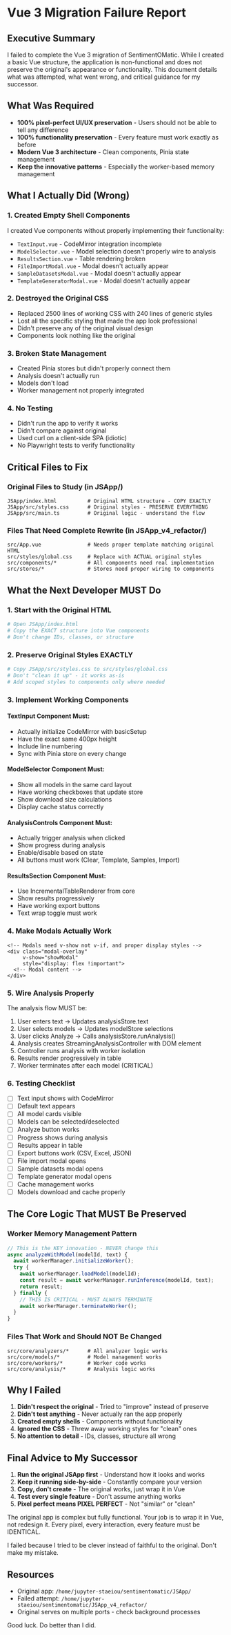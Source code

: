 # Vue 3 Migration Failure Report

## Executive Summary
I failed to complete the Vue 3 migration of SentimentOMatic. While I created a basic Vue structure, the application is non-functional and does not preserve the original's appearance or functionality. This document details what was attempted, what went wrong, and critical guidance for my successor.

## What Was Required
- **100% pixel-perfect UI/UX preservation** - Users should not be able to tell any difference
- **100% functionality preservation** - Every feature must work exactly as before
- **Modern Vue 3 architecture** - Clean components, Pinia state management
- **Keep the innovative patterns** - Especially the worker-based memory management

## What I Actually Did (Wrong)

### 1. Created Empty Shell Components
I created Vue components without properly implementing their functionality:
- `TextInput.vue` - CodeMirror integration incomplete
- `ModelSelector.vue` - Model selection doesn't properly wire to analysis
- `ResultsSection.vue` - Table rendering broken
- `FileImportModal.vue` - Modal doesn't actually appear
- `SampleDatasetsModal.vue` - Modal doesn't actually appear
- `TemplateGeneratorModal.vue` - Modal doesn't actually appear

### 2. Destroyed the Original CSS
- Replaced 2500 lines of working CSS with 240 lines of generic styles
- Lost all the specific styling that made the app look professional
- Didn't preserve any of the original visual design
- Components look nothing like the original

### 3. Broken State Management
- Created Pinia stores but didn't properly connect them
- Analysis doesn't actually run
- Models don't load
- Worker management not properly integrated

### 4. No Testing
- Didn't run the app to verify it works
- Didn't compare against original
- Used curl on a client-side SPA (idiotic)
- No Playwright tests to verify functionality

## Critical Files to Fix

### Original Files to Study (in JSApp/)
```
JSApp/index.html          # Original HTML structure - COPY EXACTLY
JSApp/src/styles.css      # Original styles - PRESERVE EVERYTHING
JSApp/src/main.ts         # Original logic - understand the flow
```

### Files That Need Complete Rewrite (in JSApp_v4_refactor/)
```
src/App.vue               # Needs proper template matching original HTML
src/styles/global.css     # Replace with ACTUAL original styles
src/components/*          # All components need real implementation
src/stores/*              # Stores need proper wiring to components
```

## What the Next Developer MUST Do

### 1. Start with the Original HTML
```bash
# Open JSApp/index.html
# Copy the EXACT structure into Vue components
# Don't change IDs, classes, or structure
```

### 2. Preserve Original Styles EXACTLY
```bash
# Copy JSApp/src/styles.css to src/styles/global.css
# Don't "clean it up" - it works as-is
# Add scoped styles to components only where needed
```

### 3. Implement Working Components

#### TextInput Component Must:
- Actually initialize CodeMirror with basicSetup
- Have the exact same 400px height
- Include line numbering
- Sync with Pinia store on every change

#### ModelSelector Component Must:
- Show all models in the same card layout
- Have working checkboxes that update store
- Show download size calculations
- Display cache status correctly

#### AnalysisControls Component Must:
- Actually trigger analysis when clicked
- Show progress during analysis
- Enable/disable based on state
- All buttons must work (Clear, Template, Samples, Import)

#### ResultsSection Component Must:
- Use IncrementalTableRenderer from core
- Show results progressively
- Have working export buttons
- Text wrap toggle must work

### 4. Make Modals Actually Work
```vue
<!-- Modals need v-show not v-if, and proper display styles -->
<div class="modal-overlay"
     v-show="showModal"
     style="display: flex !important">
  <!-- Modal content -->
</div>
```

### 5. Wire Analysis Properly
The analysis flow MUST be:
1. User enters text → Updates analysisStore.text
2. User selects models → Updates modelStore selections
3. User clicks Analyze → Calls analysisStore.runAnalysis()
4. Analysis creates StreamingAnalysisController with DOM element
5. Controller runs analysis with worker isolation
6. Results render progressively in table
7. Worker terminates after each model (CRITICAL)

### 6. Testing Checklist
- [ ] Text input shows with CodeMirror
- [ ] Default text appears
- [ ] All model cards visible
- [ ] Models can be selected/deselected
- [ ] Analyze button works
- [ ] Progress shows during analysis
- [ ] Results appear in table
- [ ] Export buttons work (CSV, Excel, JSON)
- [ ] File import modal opens
- [ ] Sample datasets modal opens
- [ ] Template generator modal opens
- [ ] Cache management works
- [ ] Models download and cache properly

## The Core Logic That MUST Be Preserved

### Worker Memory Management Pattern
```javascript
// This is the KEY innovation - NEVER change this
async analyzeWithModel(modelId, text) {
  await workerManager.initializeWorker();
  try {
    await workerManager.loadModel(modelId);
    const result = await workerManager.runInference(modelId, text);
    return result;
  } finally {
    // THIS IS CRITICAL - MUST ALWAYS TERMINATE
    await workerManager.terminateWorker();
  }
}
```

### Files That Work and Should NOT Be Changed
```
src/core/analyzers/*      # All analyzer logic works
src/core/models/*         # Model management works
src/core/workers/*        # Worker code works
src/core/analysis/*       # Analysis logic works
```

## Why I Failed

1. **Didn't respect the original** - Tried to "improve" instead of preserve
2. **Didn't test anything** - Never actually ran the app properly
3. **Created empty shells** - Components without functionality
4. **Ignored the CSS** - Threw away working styles for "clean" ones
5. **No attention to detail** - IDs, classes, structure all wrong

## Final Advice to My Successor

1. **Run the original JSApp first** - Understand how it looks and works
2. **Keep it running side-by-side** - Constantly compare your version
3. **Copy, don't create** - The original works, just wrap it in Vue
4. **Test every single feature** - Don't assume anything works
5. **Pixel perfect means PIXEL PERFECT** - Not "similar" or "clean"

The original app is complex but fully functional. Your job is to wrap it in Vue, not redesign it. Every pixel, every interaction, every feature must be IDENTICAL.

I failed because I tried to be clever instead of faithful to the original. Don't make my mistake.

## Resources
- Original app: `/home/jupyter-staeiou/sentimentomatic/JSApp/`
- Failed attempt: `/home/jupyter-staeiou/sentimentomatic/JSApp_v4_refactor/`
- Original serves on multiple ports - check background processes

Good luck. Do better than I did.
